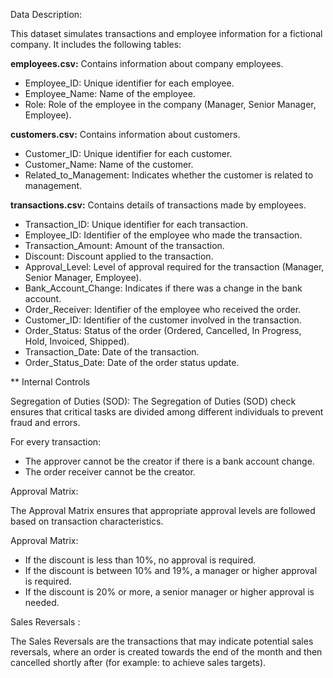 Data Description:

This dataset simulates transactions and employee information for a fictional company. It includes the following tables:

**employees.csv:** Contains information about company employees.

- Employee_ID: Unique identifier for each employee.
- Employee_Name: Name of the employee.
- Role: Role of the employee in the company (Manager, Senior Manager, Employee).

**customers.csv:** Contains information about customers.

- Customer_ID: Unique identifier for each customer.
- Customer_Name: Name of the customer.
- Related_to_Management: Indicates whether the customer is related to management.

**transactions.csv:** Contains details of transactions made by employees.

- Transaction_ID: Unique identifier for each transaction.
- Employee_ID: Identifier of the employee who made the transaction.
- Transaction_Amount: Amount of the transaction.
- Discount: Discount applied to the transaction.
- Approval_Level: Level of approval required for the transaction (Manager, Senior Manager, Employee).
- Bank_Account_Change: Indicates if there was a change in the bank account.
- Order_Receiver: Identifier of the employee who received the order.
- Customer_ID: Identifier of the customer involved in the transaction.
- Order_Status: Status of the order (Ordered, Cancelled, In Progress, Hold, Invoiced, Shipped).
- Transaction_Date: Date of the transaction.
- Order_Status_Date: Date of the order status update.

** Internal Controls

Segregation of Duties (SOD):
The Segregation of Duties (SOD) check ensures that critical tasks are divided among different individuals to prevent fraud and errors.

For every transaction:
- The approver cannot be the creator if there is a bank account change.
- The order receiver cannot be the creator.

Approval Matrix:

The Approval Matrix ensures that appropriate approval levels are followed based on transaction characteristics.

Approval Matrix:
- If the discount is less than 10%, no approval is required.
- If the discount is between 10% and 19%, a manager or higher approval is required.
- If the discount is 20% or more, a senior manager or higher approval is needed.

Sales Reversals :

The Sales Reversals are the transactions that may indicate potential sales reversals, where an order is created towards the end of the month and then cancelled shortly after (for example: to achieve sales targets).

